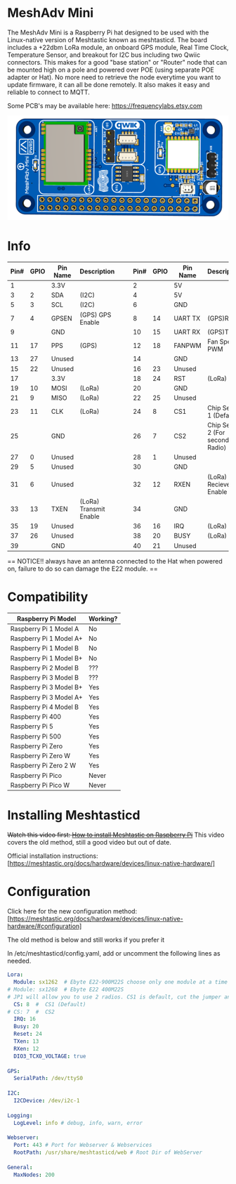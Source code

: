 # MeshAdv Mini

The MeshAdv Mini is a Raspberry Pi hat designed to be used with the Linux-native version of Meshtastic known as meshtasticd. The board includes a +22dbm LoRa module, an onboard GPS module, Real Time Clock, Temperature Sensor, and breakout for I2C bus including two Qwiic connectors. 
This makes for a good "base station" or "Router" node that can be mounted high on a pole and powered over POE (using separate POE adapter or Hat). No more need to retrieve the node everytime you want to update firmware, it can all be done remotely. It also makes it easy and reliable to connect to MQTT.



Some PCB's may be available here: https://frequencylabs.etsy.com 

![](https://github.com/chrismyers2000/MeshAdv-Mini/blob/8c91e4e708419ff6cd2cfe6af8cbe80a86944f7a/Photos/3D_PCB%20MeshAdv%20Mini%20side.png)

# Info

|Pin# |GPIO|Pin Name   |Description            |   |   |Pin# |GPIO|Pin Name   |Description                      |
|-----|----|-----------|-----------------------|---|---|-----|----|-----------|---------------------------------|
|1    |    |3.3V       |                       |   |   |2    |    |5V         |                                 |
|3    |2   |SDA        |(I2C)                  |   |   |4    |    |5V         |                                 |
|5    |3   |SCL        |(I2C)                  |   |   |6    |    |GND        |                                 |
|7    |4   |GPSEN      |(GPS) GPS Enable       |   |   |8    |14  |UART TX    |(GPS)RX                          |
|9    |    |GND        |                       |   |   |10   |15  |UART RX    |(GPS)TX                          |
|11   |17  |PPS        |(GPS)                  |   |   |12   |18  |FANPWM     |Fan Speed PWM                    |
|13   |27  |Unused     |                       |   |   |14   |    |GND        |                                 |
|15   |22  |Unused     |                       |   |   |16   |23  |Unused     |                                 |
|17   |    |3.3V       |                       |   |   |18   |24  |RST        |(LoRa)                           |
|19   |10  |MOSI       |(LoRa)                 |   |   |20   |    |GND        |                                 |
|21   |9   |MISO       |(LoRa)                 |   |   |22   |25  |Unused     |                                 |
|23   |11  |CLK        |(LoRa)                 |   |   |24   |8   |CS1        |Chip Select 1 (Default)          |
|25   |    |GND        |                       |   |   |26   |7   |CS2        |Chip Select 2 (For second Radio) |
|27   |0   |Unused     |                       |   |   |28   |1   |Unused     |                                 |
|29   |5   |Unused     |                       |   |   |30   |    |GND        |                                 |
|31   |6   |Unused     |                       |   |   |32   |12  |RXEN       |(LoRa) Recieve Enable            |
|33   |13  |TXEN       |(LoRa) Transmit Enable |   |   |34   |    |GND        |                                 |
|35   |19  |Unused     |                       |   |   |36   |16  |IRQ        |(LoRa)                           |
|37   |26  |Unused     |                       |   |   |38   |20  |BUSY       |(LoRa)                           |
|39   |    |GND        |                       |   |   |40   |21  |Unused     |                                 |

== NOTICE!! always have an antenna connected to the Hat when powered on, failure to do so can damage the E22 module. ==



# Compatibility

| Raspberry Pi Model      | Working? |
|-------------------------|----------|
| Raspberry Pi 1 Model A  | No       |
| Raspberry Pi 1 Model A+ | No       |
| Raspberry Pi 1 Model B  | No       |
| Raspberry Pi 1 Model B+ | No       |
| Raspberry Pi 2 Model B  | ???      |
| Raspberry Pi 3 Model B  | ???      |
| Raspberry Pi 3 Model B+ | Yes      |
| Raspberry Pi 3 Model A+ | Yes      |
| Raspberry Pi 4 Model B  | Yes      |
| Raspberry Pi 400        | Yes      |
| Raspberry Pi 5          | Yes      |
| Raspberry Pi 500        | Yes      |
| Raspberry Pi Zero       | Yes      |
| Raspberry Pi Zero W     | Yes      |
| Raspberry Pi Zero 2 W   | Yes      |
| Raspberry Pi Pico       | Never    |
| Raspberry Pi Pico W     | Never    |





# Installing Meshtasticd

~~Watch this video first: [How to install Meshtastic on Raspberry Pi](https://www.youtube.com/watch?v=vLGoEPNT0Mk)~~ This video covers the old method, still a good video but out of date.


Official installation instructions: [https://meshtastic.org/docs/hardware/devices/linux-native-hardware/]



# Configuration

Click here for the new configuration method: [https://meshtastic.org/docs/hardware/devices/linux-native-hardware/#configuration]

The old method is below and still works if you prefer it


In /etc/meshtasticd/config.yaml, add or uncomment the following lines as needed.
```yaml
Lora:
  Module: sx1262  # Ebyte E22-900M22S choose only one module at a time
# Module: sx1268  # Ebyte E22 400M22S
# JP1 will allow you to use 2 radios. CS1 is default, cut the jumper and solder the other pads for CS2. (This feature is experimental)
  CS: 8  #  CS1 (Default)
# CS: 7  #  CS2 
  IRQ: 16
  Busy: 20
  Reset: 24
  TXen: 13
  RXen: 12
  DIO3_TCXO_VOLTAGE: true

GPS:
  SerialPath: /dev/ttyS0

I2C:
  I2CDevice: /dev/i2c-1

Logging:
  LogLevel: info # debug, info, warn, error

Webserver:
  Port: 443 # Port for Webserver & Webservices
  RootPath: /usr/share/meshtasticd/web # Root Dir of WebServer

General:
  MaxNodes: 200
```

